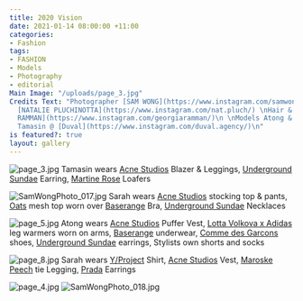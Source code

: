 ```yaml
---
title: 2020 Vision
date: 2021-01-14 08:00:00 +11:00
categories:
- Fashion
tags:
- FASHION
- Models
- Photography
- editorial
Main Image: "/uploads/page_3.jpg"
Credits Text: "Photographer [SAM WONG](https://www.instagram.com/samwongphoto_/) \nStylist
  [NATALIE PLUCHINOTTA](https://www.instagram.com/nat.pluch/) \nHair & Make up: [GEORGIA
  RAMMAN](https://www.instagram.com/georgiaramman/)\n \nModels Atong & Sarah @ [People](https://www.instagram.com/people.agency/),
  Tamasin @ [Duval](https://www.instagram.com/duval.agency/)\n"
is featured?: true
layout: gallery
---
```


![page_3.jpg](/uploads/page_3.jpg)
Tamasin wears [Acne Studios](https://www.acnestudios.com/au/en/home) Blazer & Leggings, [Underground Sundae](https://www.undergroundsundae.com/shop) Earring, [Martine Rose](https://martine-rose.com/) Loafers

![SamWongPhoto_017.jpg](/uploads/SamWongPhoto_017.jpg)
Sarah wears [Acne Studios](https://www.acnestudios.com/au/en/home) stocking top & pants, [Oats](https://oats-the-label.com/) mesh top worn over [Baserange](https://www.baserange.net.au/) Bra, [Underground Sundae](https://www.undergroundsundae.com/shop) Necklaces

![page_5.jpg](/uploads/page_5.jpg)
Atong wears [Acne Studios](https://www.acnestudios.com/au/en/home) Puffer Vest, [Lotta Volkova x Adidas](https://www.adidas.com/us/lotta_volkova) leg warmers worn on arms, [Baserange](https://www.baserange.net.au/) underwear, [Comme des Garcons](https://www.comme-des-garcons.com/) shoes, [Underground Sundae](https://www.undergroundsundae.com/shop) earrings, Stylists own shorts and socks

![page_8.jpg](/uploads/page_8.jpg)
Sarah wears [Y/Project](https://www.yproject.fr/) Shirt, [Acne Studios](https://www.acnestudios.com/au/en/home) Vest, [Maroske Peech](https://maroskepeech.com/) tie Legging, [Prada](https://www.prada.com/au/en.html) Earrings 

![page_4.jpg](/uploads/page_4.jpg)
![SamWongPhoto_018.jpg](/uploads/SamWongPhoto_018.jpg)

